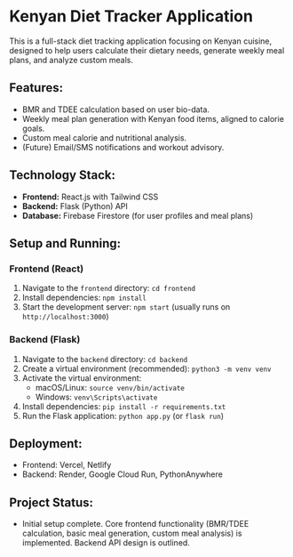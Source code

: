# Kenyan Diet Tracker Application

This is a full-stack diet tracking application focusing on Kenyan cuisine, designed to help users calculate their dietary needs, generate weekly meal plans, and analyze custom meals.

## Features:
- BMR and TDEE calculation based on user bio-data.
- Weekly meal plan generation with Kenyan food items, aligned to calorie goals.
- Custom meal calorie and nutritional analysis.
- (Future) Email/SMS notifications and workout advisory.

## Technology Stack:
- **Frontend:** React.js with Tailwind CSS
- **Backend:** Flask (Python) API
- **Database:** Firebase Firestore (for user profiles and meal plans)

## Setup and Running:

### Frontend (React)
1. Navigate to the `frontend` directory: `cd frontend`
2. Install dependencies: `npm install`
3. Start the development server: `npm start` (usually runs on `http://localhost:3000`)

### Backend (Flask)
1. Navigate to the `backend` directory: `cd backend`
2. Create a virtual environment (recommended): `python3 -m venv venv`
3. Activate the virtual environment:
   - macOS/Linux: `source venv/bin/activate`
   - Windows: `venv\Scripts\activate`
4. Install dependencies: `pip install -r requirements.txt`
5. Run the Flask application: `python app.py` (or `flask run`)

## Deployment:
- Frontend: Vercel, Netlify
- Backend: Render, Google Cloud Run, PythonAnywhere

## Project Status:
- Initial setup complete. Core frontend functionality (BMR/TDEE calculation, basic meal generation, custom meal analysis) is implemented. Backend API design is outlined.
